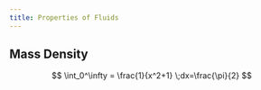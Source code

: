 ```yaml
---
title: Properties of Fluids
---
```


## Mass Density

$$ \int_0^\infty = \frac{1}{x^2+1} \;dx=\frac{\pi}{2} $$
